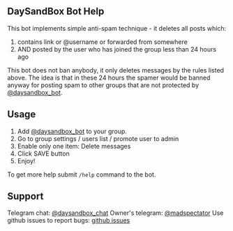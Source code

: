 ## DaySandBox Bot Help

This bot implements simple anti-spam technique - it deletes all posts which:
1. contains link or @username or forwarded from somewhere
2. AND posted by the user who has joined the group less than 24 hours ago

This bot does not ban anybody, it only deletes messages by the rules listed above. The idea is that in these 24 hours the spamer would be banned anyway for posting spam to other groups that are not protected by [@daysandbox_bot](https://t.me/daysandbox_bot).


## Usage

1. Add [@daysandbox_bot](https://t.me/daysandbox_bot) to your group.
2. Go to group settings / users list / promote user to admin
3. Enable only one item: Delete messages
4. Click SAVE button
5. Enjoy!

To get more help submit `/help` command to the bot.


## Support

Telegram chat: [@daysandbox_chat](https://t.me/daysandbox_chat)
Owner's telegram: [@madspectator](https://t.me/madspectator)
Use github issues to report bugs: [github issues](https://github.com/lorien/daysandbox_bot/issues)
